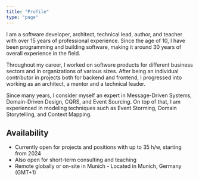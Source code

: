 ```yaml
---
title: "Profile"
type: "page"
---
```


I am a software developer, architect, technical lead, author, and teacher with over 15 years of professional experience. Since the age of 10, I have been programming and building software, making it around 30 years of overall experience in the field.

Throughout my career, I worked on software products for different business sectors and in organizations of various sizes. After being an individual contributor in projects both for backend and frontend, I progressed into working as an architect, a mentor and a technical leader.

Since many years, I consider myself an expert in Message-Driven Systems, Domain-Driven Design, CQRS, and Event Sourcing. On top of that, I am experienced in modeling techniques such as Event Storming, Domain Storytelling, and Context Mapping.

## Availability

* Currently open for projects and positions with up to 35 h/w, starting from 2024
* Also open for short-term consulting and teaching
* Remote globally or on-site in Munich - Located in Munich, Germany (GMT+1)
